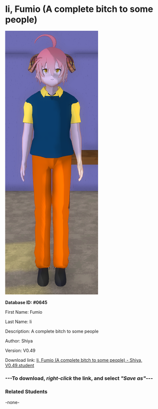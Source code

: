 # Ii, Fumio (A complete bitch to some people)

<img src="../../Files/Images/Ii, Fumio (A complete bitch to some people).png" title="Ii, Fumio (A complete bitch to some people) - Shiya, V0.49">

**Database ID: #0645**

First Name: Fumio

Last Name: Ii

Description: A complete bitch to some people

Author: Shiya

Version: V0.49

Download link: <a href="https://raw.githubusercontent.com/Arbiter1223/Daigaku-Gurashi-Custom-Students/master/Files/Student%20Files/Ii%2C%20Fumio%20(A%20complete%20bitch%20to%20some%20people)%20-%20Shiya%2C%20V0.49.student">Ii, Fumio (A complete bitch to some people) - Shiya, V0.49.student</a>

### ---**To download, _right-click_ the link, and select _"Save as"_**---

### Related Students

-none-
